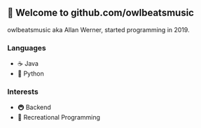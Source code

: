 ## 🌊 Welcome to **github.com/owlbeatsmusic**
owlbeatsmusic aka Allan Werner, started programming in 2019.

### Languages
* ☕ Java
* 🐍 Python

### Interests
* 🚇 Backend
* 📑 Recreational Programming
